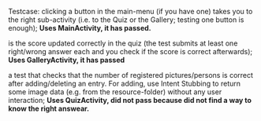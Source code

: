 Testcase:
clicking a button in the main-menu (if you have one) takes you to the right sub-activity (i.e. to the Quiz or the Gallery; testing one button is enough); 
**Uses MainActivity, it has passed.**

is the score updated correctly in the quiz (the test submits at least one right/wrong answer each and you check if the score is correct afterwards); 
**Uses GalleryActivity, it has passed**

a test that checks that the number of registered pictures/persons is correct after adding/deleting an entry. For adding, use Intent Stubbing to return some image data (e.g. from the resource-folder) without any user interaction; 
**Uses QuizActivity, did not pass because did not find a way to know the right answear.**
